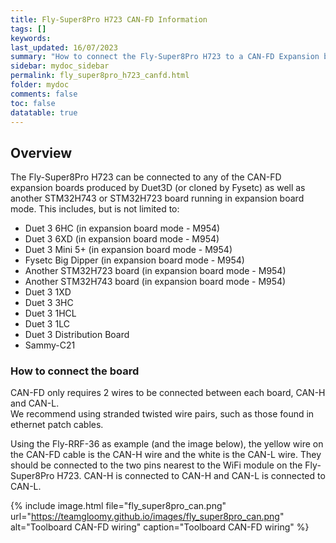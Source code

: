 ```yaml
---
title: Fly-Super8Pro H723 CAN-FD Information
tags: []
keywords: 
last_updated: 16/07/2023
summary: "How to connect the Fly-Super8Pro H723 to a CAN-FD Expansion board"
sidebar: mydoc_sidebar
permalink: fly_super8pro_h723_canfd.html
folder: mydoc
comments: false
toc: false
datatable: true
---
```


## Overview

The Fly-Super8Pro H723 can be connected to any of the CAN-FD expansion boards produced by Duet3D (or cloned by Fysetc) as well as another STM32H743 or STM32H723 board running in expansion board mode. This includes, but is not limited to:

* Duet 3 6HC (in expansion board mode - M954)
* Duet 3 6XD (in expansion board mode - M954)
* Duet 3 Mini 5+ (in expansion board mode - M954)
* Fysetc Big Dipper (in expansion board mode - M954)
* Another STM32H723 board (in expansion board mode - M954)
* Another STM32H743 board (in expansion board mode - M954)
* Duet 3 1XD
* Duet 3 3HC
* Duet 3 1HCL
* Duet 3 1LC
* Duet 3 Distribution Board
* Sammy-C21

### How to connect the board

CAN-FD only requires 2 wires to be connected between each board, CAN-H and CAN-L.  
We recommend using stranded twisted wire pairs, such as those found in ethernet patch cables.

Using the Fly-RRF-36 as example (and the image below), the yellow wire on the CAN-FD cable is the CAN-H wire and the white is the CAN-L wire. They should be connected to the two pins nearest to the WiFi module on the Fly-Super8Pro H723. CAN-H is connected to CAN-H and CAN-L is connected to CAN-L.  

{% include image.html file="fly_super8pro_can.png" url="<https://teamgloomy.github.io/images/fly_super8pro_can.png>" alt="Toolboard CAN-FD wiring" caption="Toolboard CAN-FD wiring" %}

